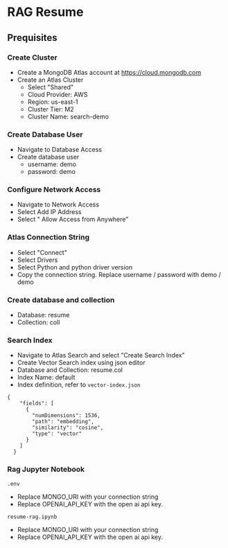 # RAG Resume

## Prequisites
### Create Cluster 
- Create a MongoDB Atlas account at https://cloud.mongodb.com
- Create an Atlas Cluster
  - Select "Shared"
  - Cloud Provider: AWS
  - Region: us-east-1
  - Cluster Tier: M2
  - Cluster Name: search-demo
 
### Create Database User
- Navigate to Database Access
- Create database user
  - username: demo
  - password: demo

### Configure Network Access
- Navigate to Network Access
- Select Add IP Address
- Select " Allow Access from Anywhere"

### Atlas Connection String
- Select "Connect"
- Select Drivers
- Select Python and python driver version
- Copy the connection string. Replace username / password with demo / demo

### Create database and collection
- Database: resume
- Collection: coll

### Search Index
- Navigate to Atlas Search and select "Create Search Index"
- Create Vector Search index using json editor
- Database and Collection: resume.col
- Index Name: default
- Index definition, refer to ```vector-index.json```
```
{
    "fields": [
      {
        "numDimensions": 1536,
        "path": "embedding",
        "similarity": "cosine",
        "type": "vector"
      }
    ]
  }
```

### Rag Jupyter Notebook
```.env``` 
- Replace MONGO_URI with your connection string
- Replace OPENAI_API_KEY with the open ai api key.

```resume-rag.ipynb```
- Replace MONGO_URI with your connection string
- Replace OPENAI_API_KEY with the open ai api key.
